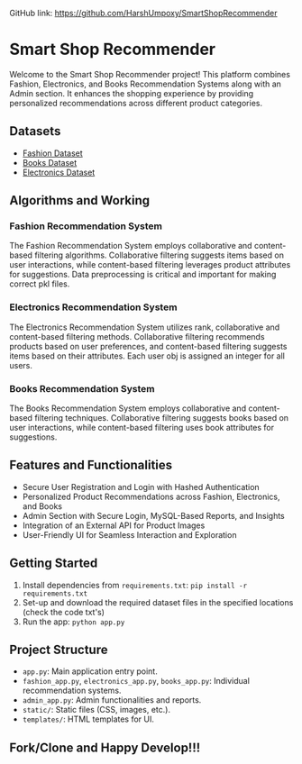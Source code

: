 GitHub link: https://github.com/HarshUmpoxy/SmartShopRecommender

# Smart Shop Recommender

Welcome to the Smart Shop Recommender project! This platform combines Fashion, Electronics, and Books Recommendation Systems along with an Admin section. It enhances the shopping experience by providing personalized recommendations across different product categories.

## Datasets

- [Fashion Dataset](https://www.kaggle.com/datasets/paramaggarwal/fashion-product-images-small)
- [Books Dataset](https://www.kaggle.com/datasets/arashnic/book-recommendation-dataset)
- [Electronics Dataset](https://www.kaggle.com/datasets/vibivij/amazon-electronics-rating-datasetrecommendation/download?datasetVersionNumber=1)

## Algorithms and Working

### Fashion Recommendation System

The Fashion Recommendation System employs collaborative and content-based filtering algorithms. Collaborative filtering suggests items based on user interactions, while content-based filtering leverages product attributes for suggestions. Data preprocessing is critical and important for making correct pkl files. 

### Electronics Recommendation System

The Electronics Recommendation System utilizes rank, collaborative and content-based filtering methods. Collaborative filtering recommends products based on user preferences, and content-based filtering suggests items based on their attributes. Each user obj is assigned an integer for all users.

### Books Recommendation System

The Books Recommendation System employs collaborative and content-based filtering techniques. Collaborative filtering suggests books based on user interactions, while content-based filtering uses book attributes for suggestions.

## Features and Functionalities

- Secure User Registration and Login with Hashed Authentication
- Personalized Product Recommendations across Fashion, Electronics, and Books
- Admin Section with Secure Login, MySQL-Based Reports, and Insights
- Integration of an External API for Product Images
- User-Friendly UI for Seamless Interaction and Exploration

## Getting Started

1. Install dependencies from `requirements.txt`: `pip install -r requirements.txt`
2. Set-up and download the required dataset files in the specified locations (check the code txt's)
3. Run the app: `python app.py`

## Project Structure

- `app.py`: Main application entry point.
- `fashion_app.py`, `electronics_app.py`, `books_app.py`: Individual recommendation systems.
- `admin_app.py`: Admin functionalities and reports.
- `static/`: Static files (CSS, images, etc.).
- `templates/`: HTML templates for UI.

## Fork/Clone and Happy Develop!!!

